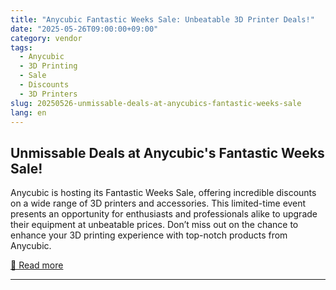 ```yaml
---
title: "Anycubic Fantastic Weeks Sale: Unbeatable 3D Printer Deals!"
date: "2025-05-26T09:00:00+09:00"
category: vendor
tags:
  - Anycubic
  - 3D Printing
  - Sale
  - Discounts
  - 3D Printers
slug: 20250526-unmissable-deals-at-anycubics-fantastic-weeks-sale
lang: en
---
```


## Unmissable Deals at Anycubic's Fantastic Weeks Sale!
Anycubic is hosting its Fantastic Weeks Sale, offering incredible discounts on a wide range of 3D printers and accessories. This limited-time event presents an opportunity for enthusiasts and professionals alike to upgrade their equipment at unbeatable prices. Don’t miss out on the chance to enhance your 3D printing experience with top-notch products from Anycubic.

[🔗 Read more](https://store.anycubic.com/blogs/news/anycubic-fantastic-weeks-pre-heating-now)

---